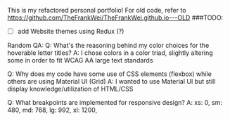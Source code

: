 This is my refactored personal portfolio! 
For old code, refer to https://github.com/TheFrankWei/TheFrankWei.github.io---OLD 
###TODO:
- [ ] add Website themes using Redux (?)

Random QA:
Q: What's the reasoning behind my color choices for the hoverable letter titles?
A: I chose colors in a color triad, slightly altering some in order to fit WCAG AA large text standards

Q: Why does my code have some use of CSS elements (flexbox) while others are using Material UI (Grid)
A: I wanted to use Material UI but still display knowledge/utilization of HTML/CSS 

Q: What breakpoints are implemented for responsive design?
A: xs: 0,
   sm: 480,
   md: 768,
   lg: 992,
   xl: 1200,

